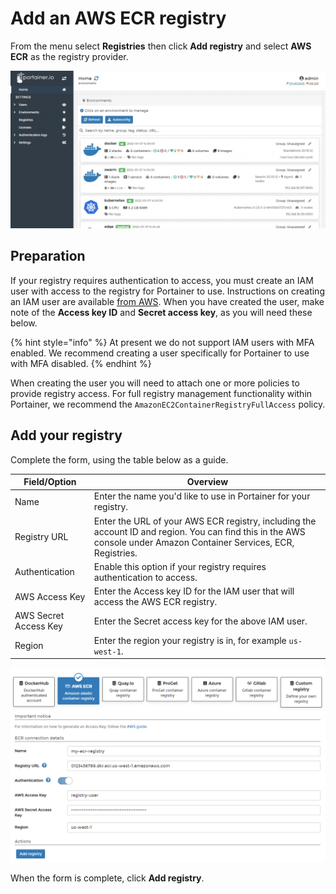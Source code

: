 # Add an AWS ECR registry

From the menu select **Registries** then click **Add registry** and select **AWS ECR** as the registry provider.

![](../../../.gitbook/assets/2.12-registries-add-ecr-1.gif)

## Preparation

If your registry requires authentication to access, you must create an IAM user with access to the registry for Portainer to use. Instructions on creating an IAM user are available [from AWS](https://docs.aws.amazon.com/IAM/latest/UserGuide/id\_users\_create.html#id\_users\_create\_console). When you have created the user, make note of the **Access key ID** and **Secret access key**, as you will need these below.

{% hint style="info" %}
At present we do not support IAM users with MFA enabled. We recommend creating a user specifically for Portainer to use with MFA disabled.
{% endhint %}

When creating the user you will need to attach one or more policies to provide registry access. For full registry management functionality within Portainer, we recommend the `AmazonEC2ContainerRegistryFullAccess` policy.

## Add your registry

Complete the form, using the table below as a guide.

| Field/Option          | Overview                                                                                                                                                            |
| --------------------- | ------------------------------------------------------------------------------------------------------------------------------------------------------------------- |
| Name                  | Enter the name you'd like to use in Portainer for your registry.                                                                                                    |
| Registry URL          | Enter the URL of your AWS ECR registry, including the account ID and region. You can find this in the AWS console under Amazon Container Services, ECR, Registries. |
| Authentication        | Enable this option if your registry requires authentication to access.                                                                                              |
| AWS Access Key        | Enter the Access key ID for the IAM user that will access the AWS ECR registry.                                                                                     |
| AWS Secret Access Key | Enter the Secret access key for the above IAM user.                                                                                                                 |
| Region                | Enter the region your registry is in, for example `us-west-1`.                                                                                                      |

![](../../../.gitbook/assets/2.11-registries-add-aws-ecr-2.png)

When the form is complete, click **Add registry**.

